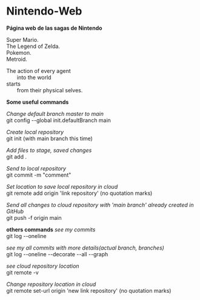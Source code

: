 # Nintendo-Web
**Página web de las sagas de Nintendo**

Super Mario. \
The Legend of Zelda.\
Pokemon. <br />
Metroid.


The action of every agent <br />
  into the world <br />
starts <br />
  from their physical selves. <br />

**Some useful commands**

_Change default branch master to main_\
git config --global init.defaultBranch main

_Create local repository_\
git init (with main branch this time)

_Add files to stage, saved changes_\
git add .
 
_Send to local repository_\
git commit -m "comment"

_Set location to save local repository in cloud_\
git remote add origin 'link repository' (no quotation marks)

_Send all changes to cloud repository with 'main branch' already created in GitHub_\
git push -f origin main


**others commands**
_see my commits_\
git log --oneline

_see my all commits with more details(actual branch, branches)_\
git log --oneline --decorate --all --graph

_see cloud repository location_\
git remote -v

_Change repository location in cloud_\
git remote set-url origin 'new link repository' (no quotation marks)
